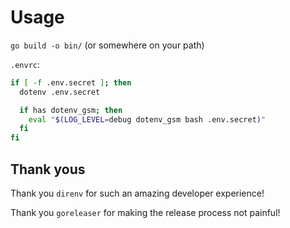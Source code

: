 # Usage

`go build -o bin/` (or somewhere on your path)

`.envrc`:
```bash
if [ -f .env.secret ]; then
  dotenv .env.secret

  if has dotenv_gsm; then
    eval "$(LOG_LEVEL=debug dotenv_gsm bash .env.secret)"
  fi
fi
```

## Thank yous

Thank you `direnv` for such an amazing developer experience!

Thank you `goreleaser` for making the release process not painful!
